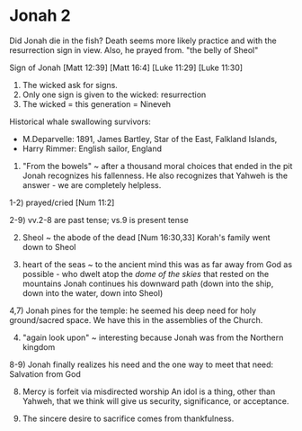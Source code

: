 # Jonah 2

Did Jonah die in the fish?
Death seems more likely practice and with the resurrection sign in view.
Also, he prayed from. "the belly of Sheol"

Sign of Jonah
  [Matt 12:39]
  [Matt 16:4]
  [Luke 11:29]
  [Luke 11:30]

  1. The wicked ask for signs.
  2. Only one sign is given to the wicked: resurrection
  3. The wicked = this generation = Nineveh

Historical whale swallowing survivors:
- M.Deparvelle: 1891, James Bartley, Star of the East, Falkland Islands, 
- Harry Rimmer: English sailor, England

1) "From the bowels" ~ after a thousand moral choices that ended in the pit Jonah recognizes his fallenness.
He also recognizes that Yahweh is the answer - we are completely helpless.

1-2) prayed/cried
[Num 11:2]

2-9) vv.2-8 are past tense; vs.9 is present tense

2) Sheol ~ the abode of the dead
[Num 16:30,33] Korah's family went down to Sheol

3) heart of the seas ~ to the ancient mind this was as far away from God as possible - who dwelt atop the _dome of the skies_ that rested on the mountains
Jonah continues his downward path (down into the ship, down into the water, down into Sheol)

4,7) Jonah pines for the temple: he seemed his deep need for holy ground/sacred space.
We have this in the assemblies of the Church.

4) "again look upon" ~ interesting because Jonah was from the Northern kingdom

8-9) Jonah finally realizes his need and the one way to meet that need: Salvation from God

8) Mercy is forfeit via misdirected worship
An idol is a thing, other than Yahweh, that we think will give us security, significance, or acceptance.

9) The sincere desire to sacrifice comes from thankfulness.
